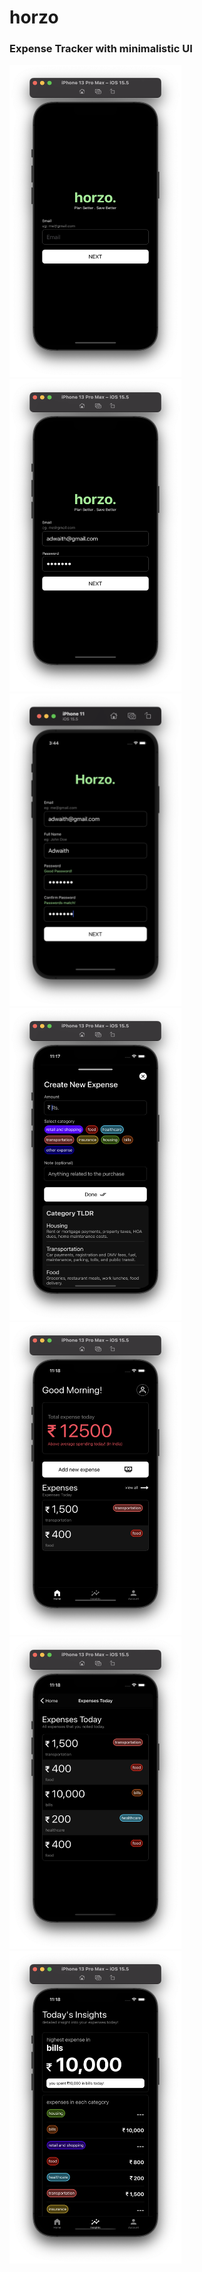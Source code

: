 # horzo

### Expense Tracker with minimalistic UI

<img height="500" width="275" src="1.png"/> <img height="500" width="275" src="2.png"/> 
<img height="500" width="275" src="3.png"/> <img height="500" width="275" src="4.png"/>
<img height="500" width="275" src="5.png"/> <img height="500" width="275" src="6.png"/>
<img height="500" width="275" src="7.png"/> 
